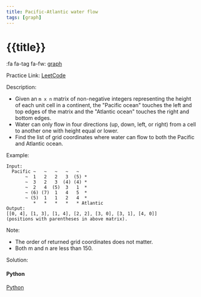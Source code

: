 ```yaml
---
title: Pacific-Atlantic water flow
tags: [graph]
---
```


# {{title}}

:fa fa-tag fa-fw: [graph]({{tagspath}}/graph)

Practice Link: [LeetCode](https://leetcode.com/problems/pacific-atlantic-water-flow/)

Description:

- Given an `m x n` matrix of non-negative integers representing the height of each unit cell in a continent, the "Pacific ocean" touches the left and top edges of the matrix and the "Atlantic ocean" touches the right and bottom edges.
- Water can only flow in four directions (up, down, left, or right) from a cell to another one with height equal or lower.
- Find the list of grid coordinates where water can flow to both the Pacific and Atlantic ocean.

Example:

```text
Input:
  Pacific ~   ~   ~   ~   ~ 
       ~  1   2   2   3  (5) *
       ~  3   2   3  (4) (4) *
       ~  2   4  (5)  3   1  *
       ~ (6) (7)  1   4   5  *
       ~ (5)  1   1   2   4  *
          *   *   *   *   * Atlantic
Output:
[[0, 4], [1, 3], [1, 4], [2, 2], [3, 0], [3, 1], [4, 0]]
(positions with parentheses in above matrix).
```

Note:

- The order of returned grid coordinates does not matter.
- Both m and n are less than 150.

Solution:

<!-- tabs:start -->
#### **Python**

[Python](../../pycode/graph/pacific-atlantic-water-flow.py ':include :type=code')
<!-- tabs:end -->
